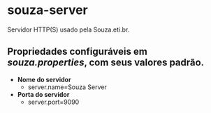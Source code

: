 # souza-server
Servidor HTTP(S) usado pela Souza.eti.br.

## Propriedades configuráveis em *souza.properties*, com seus valores padrão.
- **Nome do servidor**
   - server.name=Souza Server
- **Porta do servidor**
   - server.port=9090